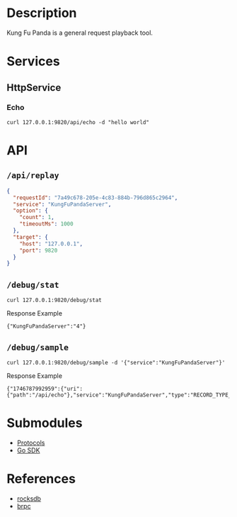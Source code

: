 # Description

Kung Fu Panda is a general request playback tool.

# Services

## HttpService

### Echo

```shell
curl 127.0.0.1:9820/api/echo -d "hello world"
```

# API

## `/api/replay`

```json
{
  "requestId": "7a49c678-205e-4c83-884b-796d865c2964",
  "service": "KungFuPandaServer",
  "option": {
    "count": 1,
    "timeoutMs": 1000
  },
  "target": {
    "host": "127.0.0.1",
    "port": 9820
  }
}
```

## `/debug/stat`

```shell
curl 127.0.0.1:9820/debug/stat
```

Response Example

```shell
{"KungFuPandaServer":"4"}
```

## `/debug/sample`

```shell
curl 127.0.0.1:9820/debug/sample -d '{"service":"KungFuPandaServer"}'
```

Response Example

```shell
{"1746787992959":{"uri":{"path":"/api/echo"},"service":"KungFuPandaServer","type":"RECORD_TYPE_HTTP","data":"aGVsbG8gd29ybGQ="}}
```

# Submodules

- [Protocols](https://github.com/sunzhenkai/kung-fu-panda-protocols)
- [Go SDK](https://github.com/sunzhenkai/kfpanda-go-sdk)

# References

- [rocksdb](https://github.com/facebook/rocksdb)
- [brpc](https://github.com/apache/brpc)

```

```

